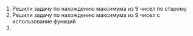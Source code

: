 1. Решили задачу по нахождению максимума из 9 чисел по старому
2. Решили задачу по нахождению максимума из 9 чисел с использование функций
3.